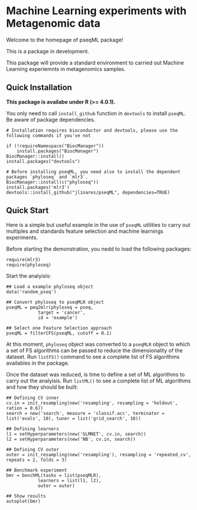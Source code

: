 # Machine Learning experiments with Metagenomic data

Welcome to the homepage of pseqML package!

This is a package in development. 

This package will provide a standard environment to carried out Machine Learning experiemnts in metagenomics samples.

## Quick Installation

**This package is availabe under R (>= 4.0.1).**

You only need to call `install_github` function in `devtools` to install `pseqML`. Be aware of package dependencies.

```
# Installation requires bioconductor and devtools, please use the following commands if you've not

if (!requireNamespace("BiocManager"))
    install.packages("BiocManager")
BiocManager::install()
install.packages("devtools")

# Before installing pseqML, you need also to install the dependent packages `phyloseq` and `mlr3`.
BiocManager::install(c("phyloseq"))
install.packages('mlr3')
devtools::install_github("jlinares/pseqML", dependencies=TRUE)
```


## Quick Start

Here is a simple but useful example in the use of `pseqML` utilities to carry out multiples and standards feature selection and machine learnings experiments.

Before starting the demonstration, you nedd to load the following packages:

```
require(mlr3)
require(phyloseq)
```

Start the analyisis:

```
## Load a example phyloseq object
data('random_pseq')

## Convert phyloseq to pseqMLR object
pseqML = peq2mlr(phyloseq = pseq,
			target = 'cancer',
			id = 'example')

## Select one Feature Selection approach
pseqML = filterCFS(pseqML, cutoff = 0.1)
```


At this moment, `phyloseq` object was converted to a `pseqMLR` object to which a set of FS algorithms can be passed to reduce the dimensionality of the dataset. Run `listFS()` command to see a complete list of FS algorithms availables in the package.

Once the dataset was reduced, is time to define a set of ML algorithms to carry out the analyisis. Run `listML()` to see a complete list of ML algorithms and how they should be built:

```
## Defining CV inner
cv.in = init_resampling(new('resampling', resampling = 'holdout', ration = 0.6))
search = new('search', measure = 'classif.acc', terminator = list('evals', 10), tuner = list('grid_search', 10))

## Defining learners
l1 = setHyperparameters(new('GLMNET', cv.in, search))
l2 = setHyperparameters(new('NB', cv.in, search))

## Defining CV outer 
outer = init_resampling(new('resampling'), resampling = 'repeated_cv', repeats = 2, folds = 3)

## Benchmark experiment
bmr = benchML(tasks = list(pseqMLR),
			learners = list(l1, l2),
			outer = outer)

## Show results
autoplot(bmr)
```